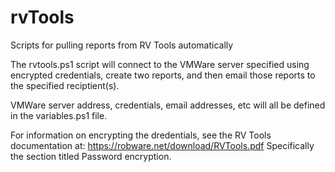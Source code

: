 # rvTools
Scripts for pulling reports from RV Tools automatically

The rvtools.ps1 script will connect to the VMWare server specified using encrypted credentials, create two reports, and then email those reports to the specified reciptient(s).

VMWare server address, credentials, email addresses, etc will all be defined in the variables.ps1 file.  

For information on encrypting the dredentials, see the RV Tools documentation at: 
https://robware.net/download/RVTools.pdf
Specifically the section titled Password encryption.



